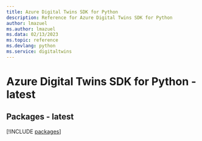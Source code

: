 ```yaml
---
title: Azure Digital Twins SDK for Python
description: Reference for Azure Digital Twins SDK for Python
author: lmazuel
ms.author: lmazuel
ms.data: 02/13/2023
ms.topic: reference
ms.devlang: python
ms.service: digitaltwins
---
```

# Azure Digital Twins SDK for Python - latest
## Packages - latest
[!INCLUDE [packages](digital-twins-index.md)]